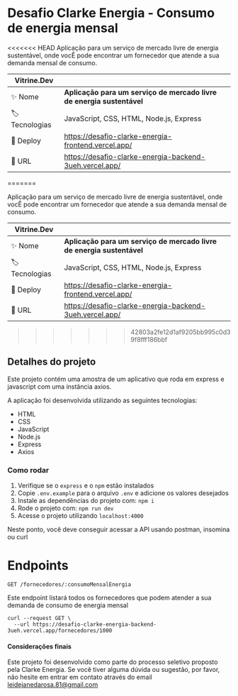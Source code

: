 # Desafio Clarke Energia - Consumo de energia mensal

<<<<<<< HEAD
Aplicação para um serviço de mercado livre de energia sustentável, onde vocÊ pode encontrar um fornecedor que atende a sua demanda mensal de consumo.

| Vitrine.Dev         |                                                                       |
| ------------------- | --------------------------------------------------------------------- |
| :sparkles: Nome     | **Aplicação para um serviço de mercado livre de energia sustentável** |
| :label: Tecnologias | JavaScript, CSS, HTML, Node.js, Express                               |
| :rocket: Deploy     | https://desafio-clarke-energia-frontend.vercel.app/                   |
| :rocket: URL        | https://desafio-clarke-energia-backend-3ueh.vercel.app/               |
=======

Aplicação para um serviço de mercado livre de energia sustentável, onde vocÊ pode encontrar um fornecedor que atende a sua demanda mensal de consumo.

| Vitrine.Dev          |     |
| -------------------  | --- |
| :sparkles: Nome      | **Aplicação para um serviço de mercado livre de energia sustentável**
| :label: Tecnologias  | JavaScript, CSS, HTML, Node.js, Express
| :rocket: Deploy      | https://desafio-clarke-energia-frontend.vercel.app/
| :rocket: URL         | https://desafio-clarke-energia-backend-3ueh.vercel.app/


>>>>>>> 42803a2fe12d1af9205bb995c0d39f8fff186bbf

## Detalhes do projeto

Este projeto contém uma amostra de um aplicativo que roda em express e javascript com uma instância axios.

A aplicação foi desenvolvida utilizando as seguintes tecnologias:

- HTML
- CSS
- JavaScript
- Node.js
- Express
- Axios

### Como rodar

1.  Verifique se o `express` e o `npm` estão instalados
2.  Copie `.env.example` para o arquivo `.env` e adicione os valores desejados
3.  Instale as dependências do projeto com: `npm i`
4.  Rode o projeto com: `npm run dev`
5.  Acesse o projeto utilizando `localhost:4000`

Neste ponto, você deve conseguir acessar a API usando postman, insomina ou curl

# Endpoints

`GET /fornecedores/:consumoMensalEnergia`

Este endpoint listará todos os fornecedores que podem atender a sua demanda de consumo de energia mensal

```
curl --request GET \
  --url https://desafio-clarke-energia-backend-3ueh.vercel.app/fornecedores/1000
```

#### Considerações finais

Este projeto foi desenvolvido como parte do processo seletivo proposto pela Clarke Energia. Se você tiver alguma dúvida ou sugestão, por favor, não hesite em entrar em contato através do email leidejanedarosa.81@gmail.com
